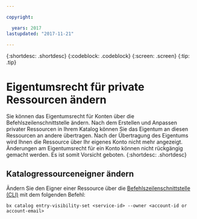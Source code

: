 ```yaml
---

copyright:

  years: 2017
lastupdated: "2017-11-21"

---
```


{:shortdesc: .shortdesc}
{:codeblock: .codeblock}
{:screen: .screen}
{:tip: .tip}

# Eigentumsrecht für private Ressourcen ändern

Sie können das Eigentumsrecht für Konten über die Befehlszeilenschnittstelle ändern. Nach dem Erstellen und Anpassen privater Ressourcen in Ihrem Katalog können Sie das Eigentum an diesen Ressourcen an andere übertragen. Nach der Übertragung des Eigentums wird Ihnen die Ressource über Ihr eigenes Konto nicht mehr angezeigt. Änderungen am Eigentumsrecht für ein Konto können nicht rückgängig gemacht werden. Es ist somit Vorsicht geboten.
{:shortdesc: .shortdesc}

## Katalogressourceneigner ändern

Ändern Sie den Eigner einer Ressource über die [Befehlszeilenschnittstelle (CLI)](docs/cli/reference/bluemix_cli/bx_cli.html#bx_commands_settings) mit dem folgenden Befehl: 

`bx catalog entry-visibility-set <service-id> --owner <account-id or account-email>`
